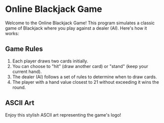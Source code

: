 # Online Blackjack Game

Welcome to the Online Blackjack Game! This program simulates a classic game of Blackjack where you play against a dealer (AI). Here's how it works:

## Game Rules

1. Each player draws two cards initially.
2. You can choose to "hit" (draw another card) or "stand" (keep your current hand).
3. The dealer (AI) follows a set of rules to determine when to draw cards.
4. The player with a hand value closest to 21 without exceeding it wins the round.

## ASCII Art

Enjoy this stylish ASCII art representing the game's logo!

